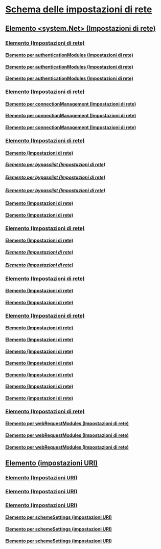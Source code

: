 # [Schema delle impostazioni di rete](index.md)
## [Elemento <system.Net> (Impostazioni di rete)](system-net-element-network-settings.md)
### [Elemento <authenticationModules> (Impostazioni di rete)](authenticationmodules-element-network-settings.md)
#### [Elemento <add> per authenticationModules (Impostazioni di rete)](add-element-for-authenticationmodules-network-settings.md)
#### [Elemento <remove> per authenticationModules (Impostazioni di rete)](remove-element-for-authenticationmodules-network-settings.md)
#### [Elemento <clear> per authenticationModules (Impostazioni di rete)](clear-element-for-authenticationmodules-network-settings.md)
### [Elemento <connectionManagement> (Impostazioni di rete)](connectionmanagement-element-network-settings.md)
#### [Elemento <add> per connectionManagement (Impostazioni di rete)](add-element-for-connectionmanagement-network-settings.md)
#### [Elemento <clear> per connectionManagement (Impostazioni di rete)](clear-element-for-connectionmanagement-network-settings.md)
#### [Elemento <remove> per connectionManagement (Impostazioni di rete)](remove-element-for-connectionmanagement-network-settings.md)
### [Elemento <defaultProxy> (Impostazioni di rete)](defaultproxy-element-network-settings.md)
#### [Elemento <bypasslist> (Impostazioni di rete)](bypasslist-element-network-settings.md)
##### [Elemento <add> per bypasslist (Impostazioni di rete)](add-element-for-bypasslist-network-settings.md)
##### [Elemento <clear> per bypasslist (Impostazioni di rete)](clear-element-for-bypasslist-network-settings.md)
##### [Elemento <remove> per bypasslist (Impostazioni di rete)](remove-element-for-bypasslist-network-settings.md)
#### [Elemento <module> (Impostazioni di rete)](module-element-network-settings.md)
#### [Elemento <proxy> (Impostazioni di rete)](proxy-element-network-settings.md)
### [Elemento <mailSettings> (Impostazioni di rete)](mailsettings-element-network-settings.md)
#### [Elemento <smtp> (Impostazioni di rete)](smtp-element-network-settings.md)
##### [Elemento <specifiedPickupDirectory> (Impostazioni di rete)](specifiedpickupdirectory-element-network-settings.md)
##### [Elemento <network> (Impostazioni di rete)](network-element-network-settings.md)
### [Elemento <requestCaching> (Impostazioni di rete)](requestcaching-element-network-settings.md)
#### [Elemento <defaultHttpCachePolicy> (Impostazioni di rete)](defaulthttpcachepolicy-element-network-settings.md)
#### [Elemento <defaultFtpCachePolicy> (Impostazioni di rete)](defaultftpcachepolicy-element-network-settings.md)
### [Elemento <settings> (Impostazioni di rete)](settings-element-network-settings.md)
#### [Elemento <httpWebRequest> (Impostazioni di rete)](httpwebrequest-element-network-settings.md)
#### [Elemento <ipv6> (Impostazioni di rete)](ipv6-element-network-settings.md)
#### [Elemento <performanceCounter> (Impostazioni di rete)](performancecounter-element-network-settings.md)
#### [Elemento <servicePointManager> (Impostazioni di rete)](servicepointmanager-element-network-settings.md)
#### [Elemento <socket> (Impostazioni di rete)](socket-element-network-settings.md)
#### [Elemento <webProxyScript> (Impostazioni di rete)](webproxyscript-element-network-settings.md)
#### [Elemento <httpListener> (impostazioni di rete)](httplistener-element-network-settings.md)
### [Elemento <webRequestModules> (Impostazioni di rete)](webrequestmodules-element-network-settings.md)
#### [Elemento <add> per webRequestModules (Impostazioni di rete)](add-element-for-webrequestmodules-network-settings.md)
#### [Elemento <remove> per webRequestModules (Impostazioni di rete)](remove-element-for-webrequestmodules-network-settings.md)
#### [Elemento <clear> per webRequestModules (Impostazioni di rete)](clear-element-for-webrequestmodules-network-settings.md)
## [Elemento <Uri> (impostazioni URI)](uri-element-uri-settings.md)
### [Elemento <idn> (Impostazioni URI)](idn-element-uri-settings.md)
### [Elemento <iriParsing> (Impostazioni URI)](iriparsing-element-uri-settings.md)
### [Elemento <schemeSettings> (impostazioni URI)](schemesettings-element-uri-settings.md)
#### [Elemento <add> per schemeSettings (impostazioni URI)](add-element-for-schemesettings-uri-settings.md)
#### [Elemento <clear> per schemeSettings (impostazioni URI)](clear-element-for-schemesettings-uri-settings.md)
#### [Elemento <remove> per schemeSettings (impostazioni URI)](remove-element-for-schemesettings-uri-settings.md)

